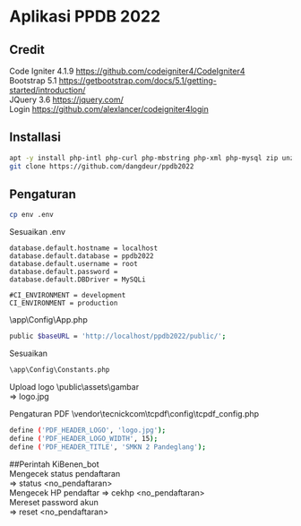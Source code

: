 # Aplikasi PPDB 2022

## Credit
Code Igniter 4.1.9 https://github.com/codeigniter4/CodeIgniter4  
Bootstrap 5.1 https://getbootstrap.com/docs/5.1/getting-started/introduction/  
JQuery 3.6 https://jquery.com/  
Login https://github.com/alexlancer/codeigniter4login  

## Installasi  
```bash
apt -y install php-intl php-curl php-mbstring php-xml php-mysql zip unzip php-zip
git clone https://github.com/dangdeur/ppdb2022  
```
## Pengaturan
```bash
cp env .env  
```
Sesuaikan .env  
```
database.default.hostname = localhost  
database.default.database = ppdb2022  
database.default.username = root  
database.default.password =  
database.default.DBDriver = MySQLi  

#CI_ENVIRONMENT = development  
CI_ENVIRONMENT = production  
```

\app\Config\App.php  
```bash
public $baseURL = 'http://localhost/ppdb2022/public/';  
```
Sesuaikan
```bash
\app\Config\Constants.php  
```
Upload logo
\public\assets\gambar  
=> logo.jpg  

Pengaturan PDF
\vendor\tecnickcom\tcpdf\config\tcpdf_config.php  
```bash
define ('PDF_HEADER_LOGO', 'logo.jpg');  
define ('PDF_HEADER_LOGO_WIDTH', 15);  
define ('PDF_HEADER_TITLE', 'SMKN 2 Pandeglang');
```

##Perintah KiBenen_bot  
Mengecek status pendaftaran  
=> status <no_pendaftaran>  
Mengecek HP pendaftar
=> cekhp <no HP> <no_pendaftaran>  
Mereset password akun  
=> reset <no HP> <no_pendaftaran>  
